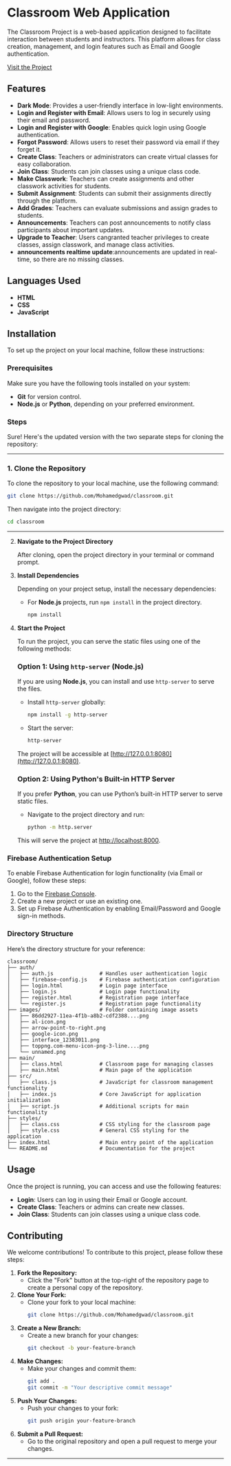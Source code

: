 # Classroom Web Application 

The Classroom Project is a web-based application designed to facilitate interaction between students and instructors. This platform allows for class creation, management, and login features such as Email and Google authentication.

[Visit the Project](https://classroomsm.freewebhostmost.com/)
## Features

- **Dark Mode**: Provides a user-friendly interface in low-light environments.  
- **Login and Register with Email**: Allows users to log in securely using their email and password.  
- **Login and Register with Google**: Enables quick login using Google authentication.
- **Forgot Password**: Allows users to reset their password via email if they forget it.   
- **Create Class**: Teachers or administrators can create virtual classes for easy collaboration.  
- **Join Class**: Students can join classes using a unique class code.  
- **Make Classwork**: Teachers can create assignments and other classwork activities for students.  
- **Submit Assignment**: Students can submit their assignments directly through the platform.  
- **Add Grades**: Teachers can evaluate submissions and assign grades to students.  
- **Announcements**: Teachers can post announcements to notify class participants about important updates.  
- **Upgrade to Teacher**: Users cangranted teacher privileges to create classes, assign classwork, and manage class activities.
- **announcements realtime update**:announcements are updated in real-time, so there are no missing classes. 

## Languages Used

- **HTML**
- **CSS**
- **JavaScript**

## Installation

To set up the project on your local machine, follow these instructions:

### Prerequisites

Make sure you have the following tools installed on your system:

- **Git** for version control.
- **Node.js** or **Python**, depending on your preferred environment.

### Steps

Sure! Here's the updated version with the two separate steps for cloning the repository:

---

### 1. **Clone the Repository**

To clone the repository to your local machine, use the following command:

```bash
git clone https://github.com/Mohamedgwad/classroom.git
```

Then navigate into the project directory:

```bash
cd classroom
```

---

2. **Navigate to the Project Directory**

   After cloning, open the project directory in your terminal or command prompt.

3. **Install Dependencies**

   Depending on your project setup, install the necessary dependencies:

   - For **Node.js** projects, run `npm install` in the project directory.

     ```bash
     npm install
     ```

4. **Start the Project**

   To run the project, you can serve the static files using one of the following methods:

   ### Option 1: Using `http-server` (Node.js)

   If you are using **Node.js**, you can install and use `http-server` to serve the files.

   - Install `http-server` globally:
     ```bash
     npm install -g http-server
     ```

   - Start the server:
     ```bash
     http-server
     ```

   The project will be accessible at [http://127.0.0.1:8080](http://127.0.0.1:8080).

   ### Option 2: Using Python's Built-in HTTP Server

   If you prefer **Python**, you can use Python’s built-in HTTP server to serve static files.

   - Navigate to the project directory and run:
     ```bash
     python -m http.server
     ```

   This will serve the project at [http://localhost:8000](http://localhost:8000).

### Firebase Authentication Setup

To enable Firebase Authentication for login functionality (via Email or Google), follow these steps:

1. Go to the [Firebase Console](https://console.firebase.google.com/).
2. Create a new project or use an existing one.
3. Set up Firebase Authentication by enabling Email/Password and Google sign-in methods.

### Directory Structure

Here’s the directory structure for your reference:

```
classroom/
├── auth/
│   ├── auth.js               # Handles user authentication logic
│   ├── firebase-config.js    # Firebase authentication configuration
│   ├── login.html            # Login page interface
│   ├── login.js              # Login page functionality
│   ├── register.html         # Registration page interface
│   └── register.js           # Registration page functionality
├── images/                   # Folder containing image assets
│   ├── 86dd2927-11ea-4f1b-a8b2-cdf2388....png 
│   ├── al-icon.png          
│   ├── arrow-point-to-right.png 
│   ├── google-icon.png      
│   ├── interface_12383011.png 
│   ├── toppng.com-menu-icon-png-3-line....png 
│   └── unnamed.png                            
├── main/
│   ├── class.html            # Classroom page for managing classes
│   ├── main.html             # Main page of the application
├── src/
│   ├── class.js              # JavaScript for classroom management functionality
│   ├── index.js              # Core JavaScript for application initialization
│   ├── script.js             # Additional scripts for main functionality
├── styles/
│   ├── class.css             # CSS styling for the classroom page
│   ├── style.css             # General CSS styling for the application
├── index.html                # Main entry point of the application
└── README.md                 # Documentation for the project
```
## Usage
Once the project is running, you can access and use the following features:
- **Login**: Users can log in using their Email or Google account.
- **Create Class**: Teachers or admins can create new classes.
- **Join Class**: Students can join classes using a unique class code.
## Contributing
We welcome contributions! To contribute to this project, please follow these steps:
1. **Fork the Repository:**
   - Click the "Fork" button at the top-right of the repository page to create a personal copy of the repository.
2. **Clone Your Fork:**
   - Clone your fork to your local machine:
     ```bash
     git clone https://github.com/Mohamedgwad/classroom.git
     ```
3. **Create a New Branch:**
   - Create a new branch for your changes:
     ```bash
     git checkout -b your-feature-branch
     ```
4. **Make Changes:**
   - Make your changes and commit them:
     ```bash
     git add .
     git commit -m "Your descriptive commit message"
     ```
5. **Push Your Changes:**
   - Push your changes to your fork:
     ```bash
     git push origin your-feature-branch
     ```
6. **Submit a Pull Request:**
   - Go to the original repository and open a pull request to merge your changes.
---
